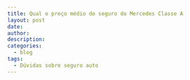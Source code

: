 ```yaml
---
title: Qual o preço médio do seguro do Mercedes Classe A
layout: post
date:
author:
description:
categories:
  - blog
tags:
  - Dúvidas sobre seguro auto
---
```

